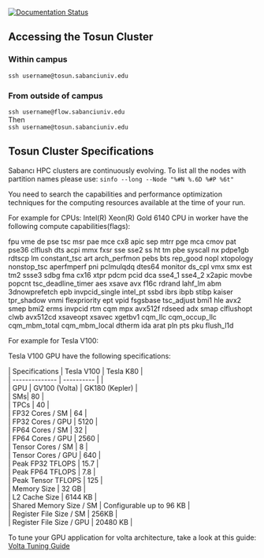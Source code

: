 [![Documentation Status](https://readthedocs.org/projects/su-hpc-tutorials/badge/?version=latest)](https://su-hpc-tutorials.readthedocs.io/en/latest/?badge=latest)
## Accessing the Tosun Cluster

### Within campus
`ssh username@tosun.sabanciuniv.edu`

### From outside of campus
`ssh username@flow.sabanciuniv.edu`  
Then  
`ssh username@tosun.sabanciuniv.edu`

## Tosun Cluster Specifications
Sabancı HPC clusters are continuously evolving. To list all the nodes with partition names please use:
`sinfo --long --Node "%#N %.6D %#P %6t"`


You need to search the capabilities and performance optimization techniques for the computing resources available at the time of your run.   

For example for CPUs:
Intel(R) Xeon(R) Gold 6140 CPU in worker have the following compute capabilities(flags):

fpu vme de pse tsc msr pae mce cx8 apic sep mtrr pge mca cmov pat pse36 clflush dts acpi mmx fxsr sse sse2 ss ht tm pbe syscall nx pdpe1gb rdtscp lm constant_tsc art arch_perfmon pebs bts rep_good nopl xtopology nonstop_tsc aperfmperf pni pclmulqdq dtes64 monitor ds_cpl vmx smx est tm2 ssse3 sdbg fma cx16 xtpr pdcm pcid dca sse4_1 sse4_2 x2apic movbe popcnt tsc_deadline_timer aes xsave avx f16c rdrand lahf_lm abm 3dnowprefetch epb invpcid_single intel_pt ssbd ibrs ibpb stibp kaiser tpr_shadow vnmi flexpriority ept vpid fsgsbase tsc_adjust bmi1 hle avx2 smep bmi2 erms invpcid rtm cqm mpx avx512f rdseed adx smap clflushopt clwb avx512cd xsaveopt xsavec xgetbv1 cqm_llc cqm_occup_llc cqm_mbm_total cqm_mbm_local dtherm ida arat pln pts pku flush_l1d  

For example for Tesla V100:

Tesla V100 GPU have the following specifications:

| Specifications | Tesla V100 | Tesla K80 |<br>
| -------------- | ---------- |           |<br>
| GPU | GV100 (Volta) | GK180 (Kepler) |<br>
| SMs| 80         | <br>
| TPCs |  40 |<br>
| FP32 Cores / SM | 64 |<br>
| FP32 Cores / GPU | 5120 |<br>
| FP64 Cores / SM | 32 |<br>
| FP64 Cores / GPU | 2560 |<br>
| Tensor Cores / SM | 8 |<br>
| Tensor Cores / GPU | 640 |<br>
| Peak FP32 TFLOPS | 15.7 |<br>
| Peak FP64 TFLOPS | 7.8 |<br>
| Peak Tensor TFLOPS | 125 |<br>
| Memory Size | 32 GB |<br>
| L2 Cache Size | 6144 KB |<br>
| Shared Memory Size / SM | Configurable up to 96 KB |<br>
| Register File Size / SM | 256KB |<br>
| Register File Size / GPU | 20480 KB | <br>

To tune your GPU application for volta architecture, take a look at this guide: [Volta Tuning Guide](https://docs.nvidia.com/cuda/volta-tuning-guide/index.html)
